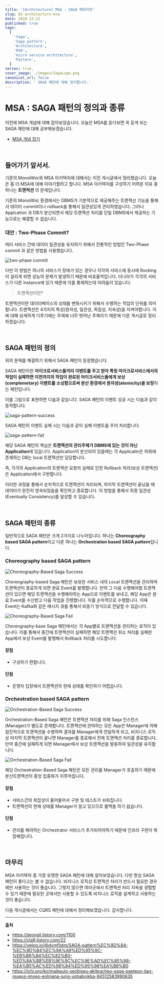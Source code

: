 ```yaml
---
title: '[Architecture] MSA : SAGA 패턴이란'
slug: 01-architecture-msa
date: 2020-12-22
published: true
tags:
  [
    'Saga',
    'Saga pattern',
    'Architecture',
    'MSA',
    'micro service architecture',
    'Pattern',
  ]
series: true,
cover_image: ./images/SagaLogo.png
canonical_url: false
description: ' SAGA 패턴에 대해 정리합니다.'
---
```


# MSA : SAGA 패턴의 정의과 종류

이전에 MSA 개념에 대해 잡아보았습니다. 오늘은 MSA를 듣다보면 꼭 듣게 되는 SAGA 패턴에 대해 공부해보겠습니다.

- [MSA 개념 잡기](https://Azderica.github.io/00-architecture-msa/)

<br/>

## 들어가기 앞서서.

기존의 Monolithic와 MSA 아키텍처에 대해서는 이전 게시글에서 정리했습니다. 오늘은 좀 더 MSA에 대해 이야기할려고 합니다. MSA 아키텍처를 구성하기 어려운 이유 중 하나는 **트랜적션** 의 문제입니다.

기존의 Monolithic 환경에서는 DBMS가 기본적으로 제공해주는 트랜잭선 기능을 통해서 데이터 commit이나 rollback을 통해서 일관성있게 관리하였습니다. 그러나 Applcation 과 DB가 분산되면서 해당 트랜잭션 처리를 단일 DBMS에서 제공하는 기능으로는 해결할 수 없습니다.

### 대안 : Two-Phase Commit?

여러 서비스 간에 데이터 일관성을 유지하기 위해서 전통적인 방법인 Two-Phase commit 과 같은 방법을 사용했습니다.

![two-phase commit](https://user-images.githubusercontent.com/42582516/102893652-4f8f0e00-44a5-11eb-9f1a-f4d3508e6c97.png)

다만 이 방법은 하나의 서비스가 장애가 있는 경우나 각각의 서비스에 동시에 Rocking이 걸리게 되면 성능의 문제가 발생하기 때문에 비효율적입니다. 더나아가 각각의 서비스가 다른 instance에 있기 때문에 이를 통제하는데 어려움이 있습니다.

> 트랜잭션이란?

트랜잭션이란 데이터베이스의 상태를 변화시키기 위해서 수행하는 작업의 단위를 의미합니다. 트랜잭션은 4가지의 특성(원자성, 일관성, 독립성, 지속성)을 지켜야합니다. 이에 대해 상세하게 다루기에는 주제에 너무 벗어난 주제이기 때문에 다른 게시글로 정리하겠습니다.

<br/>

## SAGA 패턴의 정의

위의 문제를 해결하기 위해서 SAGA 패턴이 등장했습니다.

SAGA 패턴이란 **마이크로서비스들끼리 이벤트를 주고 받아 특정 마이크로서비스에서의 작업이 실패하면 이전까지의 작업이 완료된 마이크서비스들에게 보상 (complemetary) 이벤트를 소싱함으로써 분산 환경에서 원자성(atomicity)을 보장**하는 패턴입니다.

이를 그림으로 표현하면 다음과 같습니다. SAGA 패턴의 이벤트 성공 시는 다음과 같이 동작합니다.

![saga-pattern-success](https://user-images.githubusercontent.com/42582516/102894284-33d83780-44a6-11eb-9cb0-1c526edd5642.png)

SAGA 패턴의 이벤트 실패 시는 다음과 같이 실패 이벤트를 주어 처리합니다.

![saga-pattern-fail](https://user-images.githubusercontent.com/42582516/102894291-35a1fb00-44a6-11eb-93bf-2371f322c99c.png)

해당 SAGA 패턴의 핵심은 **트랜잭션의 관리주체가 DBMS에 있는 것이 아닌 Application**에 있습니다. Application이 분산되어 있을때는 각 Applicatin은 하위에 존재하는 DB는 local 트랜잭션만 담당합니다.

즉, 각각의 Application의 트랜잭션 요청의 실패로 인한 Rollback 처리(보상 트랜잭션)은 Application에서 구현합니다.

이러한 과정을 통해서 순차적으로 트랜잭션이 처리되며, 마지막 트랜잭션이 끝났을 때 데이터가 완전히 영속되었음을 확인하고 종료합니다. 이 방법을 통해서 최종 일관성(Eventually Consistency)를 달성할 수 있습니다.

<br/>

## SAGA 패턴의 종류

일반적으로 SAGA 패턴은 크게 2가지로 나누어집니다. 하나는 **Choreography based SAGA pattern**이고 다른 하나는 **Orchestration based SAGA pattern**입니다.

### Choreography based SAGA pattern

![Choreography-Based Saga Success](https://user-images.githubusercontent.com/42582516/102895303-ccbb8280-44a7-11eb-8b80-8b87630db5f5.png)

Choreography-based Saga 패턴은 보유한 서비스 내의 Local 트랜잭션을 관리하며 트랜잭션이 종료하게 되면 완료 Event를 발행합니다. 만약 그 다음 수행해야할 트랜잭션이 있으면 해당 트랜잭션을 수행해야하는 App으로 이벤트를 보내고, 해당 App은 완료 Event를 수신받고 다음 작업을 진행합니다. 이를 순차적으로 수행합니다. 이때 Event는 Kafka와 같은 메시지 큐를 통해서 비동기 방식으로 전달할 수 있습니다.

![Choreography-Based Saga Fail](https://user-images.githubusercontent.com/42582516/102895310-cf1ddc80-44a7-11eb-9941-de72656dd3a8.png)

Choreography-base Saga 패턴에서는 각 App별로 트랜잭션을 관리하는 로직이 있습니다. 이를 통해서 중간에 트랜잭션이 실패하면 해당 트랜잭션 취소 처리를 실패한 App에서 보상 Event를 발행해서 Rollback 처리를 시도합니다.

#### 장점

- 구성하기 편합니다.

#### 단점

- 운영자 입장에서 트랜잭션의 현재 상태를 확인하기 어렵습니다.

### Orchestration based SAGA pattern

![Orchestration-Based Saga Success](https://user-images.githubusercontent.com/42582516/102895290-c927fb80-44a7-11eb-88ee-8f08ec4b2c21.png)

Orchestration-Based Saga 패턴은 트랜잭션 처리를 위해 Saga 인스턴스(Manager)가 별도로 존재합니다. 트랜잭션에 관여하는 모든 App은 Manager에 의해 점진적으로 트랜잭션을 수행하며 결과를 Manager에게 전달하게 되고, 비지니스 로직상 마지막 트랜잭션이 끝나면 Manager를 종료해서 전체 트랜잭션 처리를 종료합니다. 만약 중간에 실패하게 되면 Manager에서 보상 트랜잭션을 발동하여 일관성을 유지합니다.

![Orchestration-Based Saga Fail](https://user-images.githubusercontent.com/42582516/102895323-d47b2700-44a7-11eb-9bc1-2c46cf517c06.png)

해당 Orchestration-Based Saga 패턴은 모든 관리를 Manager가 호출하기 때문에 분산트랜잭션의 중앙 집중화가 이루어집니다.

#### 장점

- 서비스간의 복잡성이 줄어들어서 구현 및 테스트가 쉬워집니다.
- 트랜잭션의 현재 상태를 Manager가 알고 있으므로 롤백을 하기 쉽습니다.

#### 단점

- 관리를 해야하는 Orchestrator 서비스가 추가되어야하기 때문에 인프라 구현이 복잡해집니다.

<br/>

## 마무리

MSA 아키텍처 중 가장 유명한 SAGA 패턴에 대해 알아보았습니다. 다만 항상 SAGA 패턴이 좋다고는 볼 수 없습니다. 비지니스 로직상 트랜잭션 처리가 반드시 필요한 경우에만 사용하는 것이 좋습니다. 그렇지 않으면 여러곳에서 트랜잭션 처리 지옥을 경험할 수 있기 때문에 필요한 곳에서만 사용할 수 있도록 비지니스 로직을 설계하고 사용하는 것이 좋습니다.

다음 게시글에서는 CQRS 패턴에 대해서 정리해보겠습니다. 감사합니다.

---

**출처**

- https://jjeongil.tistory.com/1100
- https://cla9.tistory.com/22
- https://velog.io/@dvmflstm/SAGA-pattern%EC%9D%84-%EC%9D%B4%EC%9A%A9%ED%95%9C-%EB%B6%84%EC%82%B0-%ED%8A%B8%EB%9E%9C%EC%9E%AD%EC%85%98-%EA%B5%AC%ED%98%84%ED%95%98%EA%B8%B0
- https://ichi.pro/ko/maikeulo-seobiseu-akitegcheo-saga-paeteon-ilan-mueos-imyeo-eolmana-jung-yohabnikka-94512583990635
